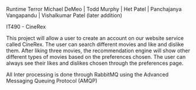 Runtime Terror
Michael DeMeo | Todd Murphy | Het Patel | Panchajanya Vangapandu | Vishalkumar Patel (later addition)

IT490 - CineRex

This project will allow a user to create an account on our website service called CineRex. The user can search different movies and like and dislike them. After liking three movies, the recommendation engine will show other different types of movies based on the preferences chosen. The user can always see their likes and dislikes chosen through the preferences page.

All Inter processing is done through RabbitMQ using the Advanced Messaging Queuing Protocol (AMQP)
